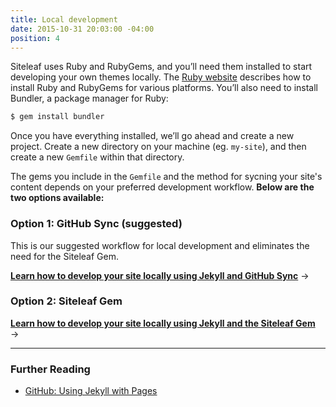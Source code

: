 ```yaml
---
title: Local development
date: 2015-10-31 20:03:00 -04:00
position: 4
---
```


Siteleaf uses Ruby and RubyGems, and you’ll need them installed to start developing your own themes locally. The [Ruby website](https://www.ruby-lang.org/en/documentation/installation/) describes how to install Ruby and RubyGems for various platforms. You’ll also need to install Bundler, a package manager for Ruby:

``` bash
$ gem install bundler
```

Once you have everything installed, we’ll go ahead and create a new project. Create a new directory on your machine (eg. `my-site`), and then create a new `Gemfile` within that directory.

The gems you include in the `Gemfile` and the method for sycning your site's content depends on your preferred development workflow. **Below are the two options available:**

### Option 1: GitHub Sync (suggested)

This is our suggested workflow for local development and eliminates the need for the Siteleaf Gem.

**[Learn how to develop your site locally using Jekyll and GitHub Sync](/themes/github-sync/)** &rarr;

### Option 2: Siteleaf Gem

**[Learn how to develop your site locally using Jekyll and the Siteleaf Gem](/themes/gem/)** &rarr;

---

### Further Reading

- [GitHub: Using Jekyll with Pages](https://help.github.com/articles/using-jekyll-with-pages/)